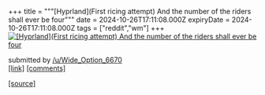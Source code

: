 +++
title = """[Hyprland](First ricing attempt) And the number of the riders shall ever be four"""
date = 2024-10-26T17:11:08.000Z
expiryDate = 2024-10-26T17:11:08.000Z
tags = ["reddit","wm"]
+++
[![[Hyprland](First ricing attempt) And the number of the riders shall ever be four](https://preview.redd.it/ah40e6kau4xd1.png?width=640&crop=smart&auto=webp&s=ebb3aab1e0bf42de6cf395f2bc55173f38724078 "[Hyprland](First ricing attempt) And the number of the riders shall ever be four")](https://www.reddit.com/r/unixporn/comments/1gcpv1z/hyprlandfirst_ricing_attempt_and_the_number_of/)

submitted by [/u/Wide\_Option\_6670](https://www.reddit.com/user/Wide_Option_6670)  
[\[link\]](https://i.redd.it/ah40e6kau4xd1.png) [\[comments\]](https://www.reddit.com/r/unixporn/comments/1gcpv1z/hyprlandfirst_ricing_attempt_and_the_number_of/)

[[source]](https://www.reddit.com/r/unixporn/comments/1gcpv1z/hyprlandfirst_ricing_attempt_and_the_number_of/)
